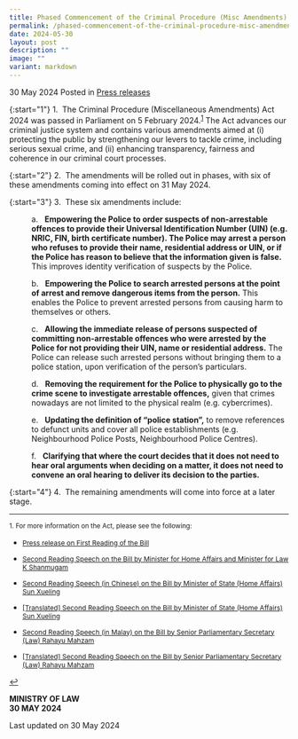```yaml
---
title: Phased Commencement of the Criminal Procedure (Misc Amendments) Act 2024
permalink: /phased-commencement-of-the-criminal-procedure-misc-amendments-act-2024/
date: 2024-05-30
layout: post
description: ""
image: ""
variant: markdown
---
```

30 May 2024 Posted in [Press releases](/news/press-releases)

{:start="1"}
1.&nbsp; The Criminal Procedure (Miscellaneous Amendments) Act 2024 was passed in Parliament on 5 February 2024.<sup><a href="#fn1" id="ref1">1</a></sup> The Act advances our criminal justice system and contains various amendments aimed at (i) protecting the public by strengthening our levers to tackle crime, including serious sexual crime, and (ii) enhancing transparency, fairness and coherence in our criminal court processes.

{:start="2"}
2.&nbsp; The amendments will be rolled out in phases, with six of these amendments coming into effect on 31 May 2024.

{:start="3"}
3.&nbsp; These six amendments include:

<p style="margin-left: 40px">
a. &nbsp; <b>Empowering the Police to order suspects of non-arrestable offences to provide their Universal Identification Number (UIN) (e.g. NRIC, FIN, birth certificate number). The Police may arrest a person who refuses to provide their name, residential address or UIN, or if the Police has reason to believe that the information given is false.</b> This improves identity verification of suspects by the Police.</p>

<p style="margin-left: 40px">
b. &nbsp; <b>Empowering the Police to search arrested persons at the point of arrest and remove dangerous items from the person.</b> This enables the Police to prevent arrested persons from causing harm to themselves or others.</p>

<p style="margin-left: 40px">
c. &nbsp; <b>Allowing the immediate release of persons suspected of committing non-arrestable offences who were arrested by the Police for not providing their UIN, name or residential address.</b> The Police can release such arrested persons without bringing them to a police station, upon verification of the person’s particulars.</p>

<p style="margin-left: 40px">
d. &nbsp; <b>Removing the requirement for the Police to physically go to the crime scene to investigate arrestable offences,</b> given that crimes nowadays are not limited to the physical realm (e.g. cybercrimes).</p>

<p style="margin-left: 40px">
e. &nbsp; <b>Updating the definition of “police station”,</b> to remove references to defunct units and cover all police establishments (e.g. Neighbourhood Police Posts, Neighbourhood Police Centres).</p>

<p style="margin-left: 40px">
f. &nbsp; <b>Clarifying that where the court decides that it does not need to hear oral arguments when deciding on a matter, it does not need to convene an oral hearing to deliver its decision to the parties.</b></p>

{:start="4"}
4.&nbsp; The remaining amendments will come into force at a later stage.

* * *

<p><sup id="fn1">1. For more information on the Act, please see the following: 
</sup></p><ul><li><p style="font-size: 12px"><a href="https://www.mlaw.gov.sg/news/press-releases/criminal-procedure-miscellaneous-amendments-bill-2024/">Press release on First Reading of the Bill</a></p></li>
<li><p style="font-size: 12px"><a href="https://www.mlaw.gov.sg/news/parliamentary-speeches/2024-02-05-2r-speech-criminal-procedure-miscellaneous-amendments-bill-2024/">Second Reading Speech on the Bill by Minister for Home Affairs and Minister for Law K Shanmugam</a></p></li>
<li><p style="font-size: 12px"><a href="https://www.mha.gov.sg/mediaroom/parliamentary/second-reading-in-chinese-of-the-criminal-procedure-miscellaneous-amendments">Second Reading Speech (in Chinese) on the Bill by Minister of State (Home Affairs) Sun Xueling</a></p></li>
<li><p style="font-size: 12px"><a href="https://www.mha.gov.sg/mediaroom/parliamentary/second-reading-of-the-criminal-procedure-miscellaneous-amendments/">[Translated] Second Reading Speech on the Bill by Minister of State (Home Affairs) Sun Xueling</a></p></li>
<li><p style="font-size: 12px"><a href="https://www.mha.gov.sg/mediaroom/parliamentary/second-reading-speech-in-malay-on-the-criminal-procedure-miscellaneous-amendments-bill-2024">Second Reading Speech (in Malay) on the Bill by Senior Parliamentary Secretary (Law) Rahayu Mahzam</a></p></li>
<li><p style="font-size: 12px"><a href="https://www.mha.gov.sg/mediaroom/parliamentary/second-reading-speech-on-the-criminal-procedure-miscellaneous-amendments-bill-2024">[Translated] Second Reading Speech on the Bill by Senior Parliamentary Secretary (Law) Rahayu Mahzam</a></p></li></ul><a href="#ref1" title="Jump back to footnote 1 in the text.">↩</a><p></p>

**MINISTRY OF LAW**
<br>**30 MAY 2024**


 
<p class="right-side-updated">Last updated on 30 May 2024</p>